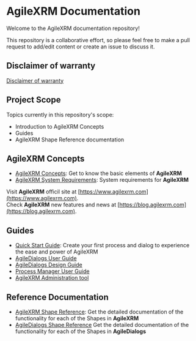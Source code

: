 # AgileXRM Documentation

Welcome to the AgileXRM documentation repository!

This repository is a collaborative effort, so please feel free to make a pull request to add/edit content or create an issue to discuss it.

## Disclaimer of warranty

[Disclaimer of warranty](guides/common/DisclaimerOfWarranty.md)
 
## Project Scope

Topics currently in this repository's scope:

- Introduction to AgileXRM Concepts
- Guides
- AgileXRM Shape Reference documentation

## AgileXRM Concepts

- [AgileXRM Concepts](concepts/AgileXRM-Concepts.md): Get to know the basic elements of **AgileXRM**
- [AgileXRM System Requirements](systemrequirements/AgileXRM-SystemrequiRements.md): System requirements for **AgileXRM**

Visit **AgileXRM** officil site at [https://www.agilexrm.com](https://www.agilexrm.com).  
Check **AgileXRM** new features and news at [https://blog.agilexrm.com](https://blog.agilexrm.com).

## Guides

- [Quick Start Guide](guides/Quick-Start.md): Create your first process and dialog to experience the ease and power of AgileXRM
- [AgileDialogs User Guide](guides/AgileDialogs-UserGuide.md)
- [AgileDialogs Design Guide](guides/AgileDialogs-DesignGuide.md)
- [Process Manager User Guide](guides/ProcessManager-UserGuide.md)
- [AgileXRM Administration tool](guides/XRMAdministrationTool-UserGuide.md)

## Reference Documentation

- [AgileXRM Shape Reference](ref/README.md): Get the detailed documentation of the functionality for each of the Shapes in **AgileXRM**
- [AgileDialogs Shape Reference](ref/AgileDialogs.md) Get the detailed documentation of the functionality for each of the Shapes in **AgileDialogs**

